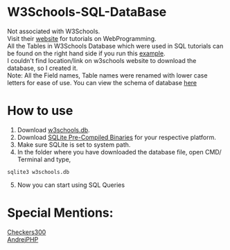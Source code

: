 # W3Schools-SQL-DataBase
Not associated with W3Schools.\
Visit their [website](https://www.w3schools.com) for tutorials on WebProgramming.\
All the Tables in W3Schools Database which were used in SQL tutorials can be found on the right hand side if you run this [example](https://www.w3schools.com/sql/trysql.asp?filename=trysql_select_all).\
I couldn't find location/link on w3schools website to download the database, so I created it.\
Note: All the Field names, Table names were renamed with lower case letters for ease of use. 
You can view the schema of database [here]()
# How to use
1. Download [w3schools.db](https://github.com/skyfall01/W3Schools-SQL-DataBase/blob/main/w3schools.db).
2. Download [SQLite Pre-Compiled Binaries](https://www.sqlite.org/download.html) for your respective platform.
3. Make sure SQLite is set to system path.
4. In the folder where you have downloaded the database file, open CMD/ Terminal and type,
```
sqlite3 w3schools.db
```
5. Now you can start using SQL Queries
# Special Mentions:
[Checkers300](https://github.com/Checkers300/W3Schools_Database)\
[AndrejPHP](https://github.com/AndrejPHP/w3schools-database)
